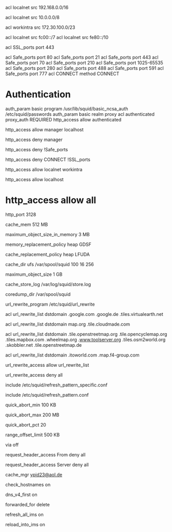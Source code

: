 acl localnet src 192.168.0.0/16

acl localnet src 10.0.0.0/8

acl workintra src 172.30.100.0/23

acl localnet src fc00::/7
acl localnet src fe80::/10

acl SSL_ports port 443

acl Safe_ports port 80
acl Safe_ports port 21
acl Safe_ports port 443
acl Safe_ports port 70
acl Safe_ports port 210
acl Safe_ports port 1025-65535
acl Safe_ports port 280
acl Safe_ports port 488
acl Safe_ports port 591
acl Safe_ports port 777
acl CONNECT method CONNECT

# Authentication

auth_param basic program /usr/lib/squid/basic_ncsa_auth /etc/squid/passwords
auth_param basic realm proxy
acl authenticated proxy_auth REQUIRED
http_access allow authenticated

http_access allow manager localhost

http_access deny manager

http_access deny !Safe_ports

http_access deny CONNECT !SSL_ports

http_access allow localnet workintra

http_access allow localhost

# http_access allow all

http_port 3128

cache_mem 512 MB

maximum_object_size_in_memory 3 MB

memory_replacement_policy heap GDSF

cache_replacement_policy heap LFUDA

cache_dir ufs /var/spool/squid 100 16 256

maximum_object_size 1 GB

cache_store_log /var/log/squid/store.log

coredump_dir /var/spool/squid

url_rewrite_program /etc/squid/url_rewrite

acl url_rewrite_list dstdomain .google.com .google.de .tiles.virtualearth.net

acl url_rewrite_list dstdomain map.org .tile.cloudmade.com

acl url_rewrite_list dstdomain .tile.openstreetmap.org .tile.opencyclemap.org .tiles.mapbox.com .wheelmap.org .www.toolserver.org .tiles.osm2world.org .skobbler.net .tile.openstreetmap.de

acl url_rewrite_list dstdomain .itoworld.com .map.f4-group.com

url_rewrite_access allow url_rewrite_list

url_rewrite_access deny all

include /etc/squid/refresh_pattern_specific.conf

include /etc/squid/refresh_pattern.conf

quick_abort_min 100 KB

quick_abort_max 200 MB

quick_abort_pct 20

range_offset_limit 500 KB

via off

request_header_access From deny all

request_header_access Server deny all

cache_mgr ypid23@aol.de

check_hostnames on

dns_v4_first on

forwarded_for delete

refresh_all_ims on

reload_into_ims on
